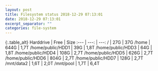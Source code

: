 ```yaml
---
layout: post
title: Filesystem status 2018-12-29 07:13:01
date: 2018-12-29 07:13:01
excerpt_separator: ""
categories: file-system
---
```

{:.table_alt}
Harddrive | Free | Size
:--- | ---: | ---:
/ | 27G | 37G
/home | 644G | 1,7T
/home/public/HDD1 | 39G | 1,8T
/home/public/HDD3 | 64G | 1,8T
/home/public/HDD4 | 108G | 2,7T
/home/public/HDD5 | 626G | 2,7T
/home/public/HDD6 | 804G | 2,7T
/home/public/HDD7 | 128G | 2,7T
/mnt/data2 | 1,6T | 2,0T
/mnt/pool | 1,7T | 6,4T
